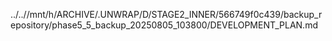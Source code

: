 ../..//mnt/h/ARCHIVE/.UNWRAP/D/STAGE2_INNER/566749f0c439/backup_repository/phase5_5_backup_20250805_103800/DEVELOPMENT_PLAN.md
